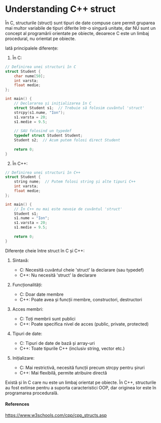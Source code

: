 # Understanding C++ struct

În C, structurile (struct) sunt tipuri de date compuse care permit gruparea mai multor variabile de tipuri diferite într-o singură unitate, dar NU sunt un concept al programării orientate pe obiecte, deoarece C este un limbaj procedural, nu orientat pe obiecte.

Iată principalele diferențe:

1. În C:
```c
// Definirea unei structuri în C
struct Student {
    char nume[50];
    int varsta;
    float medie;
};

int main() {
    // Declararea și inițializarea în C
    struct Student s1;  // Trebuie să folosim cuvântul 'struct'
    strcpy(s1.nume, "Ion");
    s1.varsta = 20;
    s1.medie = 9.5;
    
    // SAU folosind un typedef
    typedef struct Student Student;
    Student s2;  // Acum putem folosi direct Student
    
    return 0;
}
```

2. În C++:
```cpp
// Definirea unei structuri în C++
struct Student {
    string nume;  // Putem folosi string și alte tipuri C++
    int varsta;
    float medie;
};

int main() {
    // În C++ nu mai este nevoie de cuvântul 'struct'
    Student s1;
    s1.nume = "Ion";
    s1.varsta = 20;
    s1.medie = 9.5;
    
    return 0;
}
```

Diferențe cheie între struct în C și C++:

1. Sintaxă:
   - C: Necesită cuvântul cheie 'struct' la declarare (sau typedef)
   - C++: Nu necesită 'struct' la declarare

2. Funcționalități:
   - C: Doar date membre
   - C++: Poate avea și funcții membre, constructori, destructori

3. Acces membri:
   - C: Toți membrii sunt publici
   - C++: Poate specifica nivel de acces (public, private, protected)

4. Tipuri de date:
   - C: Tipuri de date de bază și array-uri
   - C++: Toate tipurile C++ (inclusiv string, vector etc.)

5. Inițializare:
   - C: Mai restrictivă, necesită funcții precum strcpy pentru șiruri
   - C++: Mai flexibilă, permite atribuire directă

Există și în C care nu este un limbaj orientat pe obiecte. În C++, structurile au fost extinse pentru a suporta caracteristici OOP, dar originea lor este în programarea procedurală.

#### References

https://www.w3schools.com/cpp/cpp_structs.asp
